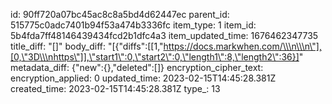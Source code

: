 id: 90ff720a07bc45ac8c8a5bd4d62447ec
parent_id: 515775c0adc7401b94f53a474b3336fc
item_type: 1
item_id: 5b4fda7ff48146439434fcd2b1dfc4a3
item_updated_time: 1676462347735
title_diff: "[]"
body_diff: "[{\"diffs\":[[1,\"https://docs.markwhen.com/\\\n\\\n\"],[0,\"3D\\\nhttps\"]],\"start1\":0,\"start2\":0,\"length1\":8,\"length2\":36}]"
metadata_diff: {"new":{},"deleted":[]}
encryption_cipher_text: 
encryption_applied: 0
updated_time: 2023-02-15T14:45:28.381Z
created_time: 2023-02-15T14:45:28.381Z
type_: 13